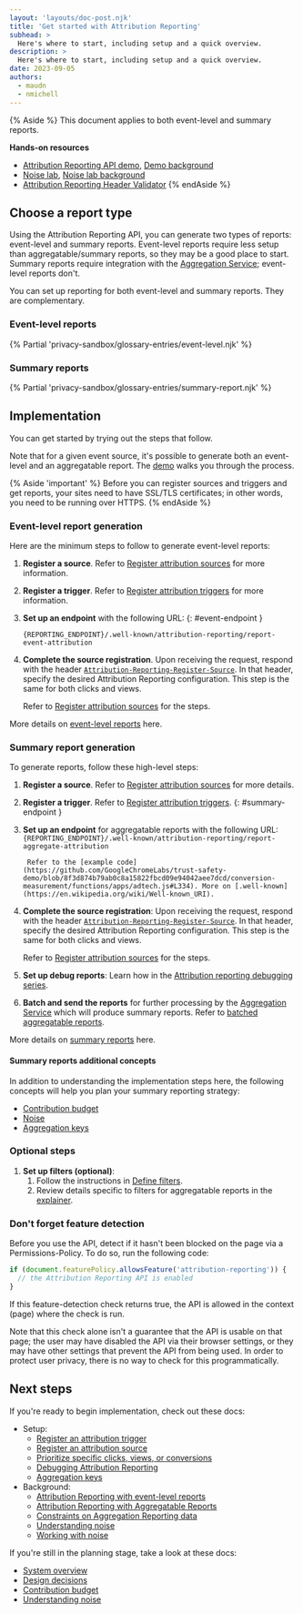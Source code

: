 ```yaml
---
layout: 'layouts/doc-post.njk'
title: 'Get started with Attribution Reporting'
subhead: >
  Here's where to start, including setup and a quick overview.
description: >
  Here's where to start, including setup and a quick overview.
date: 2023-09-05
authors:
  - maudn
  - nmichell
---
```


{% Aside %}
This document applies to both event-level and summary reports.

<strong>Hands-on resources</strong>

- [Attribution Reporting API demo](https://arapi-home.web.app/), [Demo background]()
- [Noise lab](https://noise-lab.uc.r.appspot.com/?mode=simple), [Noise lab background](/docs/privacy-sandbox/summary-reports/design-decisions/#appendix)
- [Attribution Reporting Header Validator](https://wicg.github.io/attribution-reporting-api/validate-headers)
{% endAside %}
 

## Choose a report type

Using the Attribution Reporting API, you can generate two types of reports: event-level and summary reports. Event-level reports require less setup than aggregatable/summary reports, so they may be a good place to start. Summary reports require integration with the [Aggregation Service](/docs/privacy-sandbox/aggregation-service/); event-level reports don't.

You can set up reporting for both event-level and summary reports. They are complementary. 

### Event-level reports

{% Partial 'privacy-sandbox/glossary-entries/event-level.njk' %}

### Summary reports 

{% Partial 'privacy-sandbox/glossary-entries/summary-report.njk' %}

## Implementation

You can get started by trying out the steps that follow.

Note that for a given event source, it's possible to generate both an
event-level and an aggregatable report. The
[demo](https://arapi-home.web.app/) walks you through the process. 

{% Aside 'important' %}
Before you can register sources and triggers and get reports, your sites need to have SSL/TLS certificates; in other words, you need to be running over HTTPS.
{% endAside %}

### Event-level report generation

Here are the minimum steps to follow to generate event-level reports:

1. **Register a source**. Refer to [Register attribution sources](/docs/privacy-sandbox/attribution-reporting/register-attribution-source) for more information.

1. **Register a trigger**. Refer to [Register attribution triggers](/docs/privacy-sandbox/attribution-reporting/register-attribution-trigger) for more information.

1.  **Set up an endpoint** with the following URL: {: #event-endpoint }

    `{REPORTING_ENDPOINT}/.well-known/attribution-reporting/report-event-attribution`  

1. **Complete the source registration**. Upon receiving the request, respond with the header [`Attribution-Reporting-Register-Source`](/docs/privacy-sandbox/attribution-reporting/register-attribution-source/#step-2-respond-with-header-clicks-and-views). In that header, specify the desired Attribution Reporting configuration. This step is the same for both clicks and views.

    Refer to [Register attribution sources](/docs/privacy-sandbox/attribution-reporting/register-attribution-source/#step-2-respond-with-header-clicks-and-views) for the steps.

More details on [event-level reports](https://github.com/WICG/attribution-reporting-api/blob/main/EVENT.md) here.

### Summary report generation

To generate reports, follow these high-level steps:

1. **Register a source**. Refer to [Register attribution sources](/docs/privacy-sandbox/attribution-reporting/register-attribution-source) for more details. 

1. **Register a trigger**. Refer to [Register attribution triggers](/docs/privacy-sandbox/attribution-reporting/register-attribution-trigger). {: #summary-endpoint }

1. **Set up an endpoint** for aggregatable reports with the following URL: 
        `{REPORTING_ENDPOINT}/.well-known/attribution-reporting/report-aggregate-attribution`

        Refer to the [example code](https://github.com/GoogleChromeLabs/trust-safety-demo/blob/8f3d874b79ab0c8a15822fbcd09e94042aee7dcd/conversion-measurement/functions/apps/adtech.js#L334). More on [.well-known](https://en.wikipedia.org/wiki/Well-known_URI).

1. **Complete the source registration**: Upon receiving the request, respond with the header [`Attribution-Reporting-Register-Source`](/docs/privacy-sandbox/attribution-reporting/register-attribution-source/#step-2-respond-with-header-clicks-and-views). In that header, specify the desired Attribution Reporting configuration. This step is the same for both clicks and views.

    Refer to [Register attribution sources](/docs/privacy-sandbox/attribution-reporting/register-attribution-source/#step-2-respond-with-header-clicks-and-views) for the steps.
    
1. **Set up debug reports**: Learn how in the [Attribution reporting debugging series](/docs/privacy-sandbox/attribution-reporting-debugging/).

1. **Batch and send the reports** for further processing by the [Aggregation Service](/docs/privacy-sandbox/aggregation-service/) which will produce summary reports. Refer to [batched aggregatable reports](/docs/privacy-sandbox/attribution-reporting/system-overview/#batched-aggregatable-reports).

More details on [summary reports](https://github.com/WICG/attribution-reporting-api/blob/main/AGGREGATE.md) here.

#### Summary reports additional concepts

In addition to understanding the implementation steps here, the following concepts will help you plan your summary reporting strategy:

- [Contribution budget](/docs/privacy-sandbox/attribution-reporting/contribution-budget)
- [Noise](/docs/privacy-sandbox/attribution-reporting/understanding-noise)
- [Aggregation keys](/docs/privacy-sandbox/attribution-reporting/aggregation-keys)

### Optional steps

1. **Set up filters (optional)**:
    1. Follow the instructions in
        [Define filters](/docs/privacy-sandbox/attribution-reporting/define-filters/).
    1. Review details specific to filters for aggregatable reports in
        the
        [explainer](https://github.com/WICG/attribution-reporting-api/blob/main/AGGREGATE.md).

### Don't forget feature detection

Before you use the API, detect if it hasn't been blocked on the page via a Permissions-Policy. 
To do so, run the following code:

```javascript
if (document.featurePolicy.allowsFeature('attribution-reporting')) {
  // the Attribution Reporting API is enabled
}
```

If this feature-detection check returns true, the API is allowed in the context (page) where the check is run.

Note that this check alone isn't a guarantee that the API is usable on that page; the user may have disabled the API via their browser settings, or they may have other settings that prevent the API from being used. In order to protect user privacy, there is no way to check for this programmatically.

## Next steps

If you're ready to begin implementation, check out these docs:
- Setup:
  - [Register an attribution trigger](/docs/privacy-sandbox/attribution-reporting/register-attribution-trigger)
  - [Register an attribution source](/docs/privacy-sandbox/attribution-reporting/register-attribution-source)
  - [Prioritize specific clicks, views, or conversions](/docs/privacy-sandbox/attribution-reporting/change-attribution-logic/)
  - [Debugging Attribution Reporting](/docs/privacy-sandbox/attribution-reporting-debugging/)
  - [Aggregation keys](/docs/privacy-sandbox/attribution-reporting/aggregation-keys)
- Background:
  - [Attribution Reporting with event-level reports](https://github.com/WICG/attribution-reporting-api/blob/main/EVENT.md)
  - [Attribution Reporting with Aggregatable Reports](https://github.com/WICG/attribution-reporting-api/blob/main/AGGREGATE.md)
  - [Constraints on Aggregation Reporting data](/docs/privacy-sandbox/attribution-reporting/constraints/)
  - [Understanding noise](/docs/privacy-sandbox/attribution-reporting/understanding-noise/)
  - [Working with noise](/docs/privacy-sandbox/attribution-reporting/working-with-noise/)


If you're still in the planning stage, take a look at these docs:
- [System overview](/docs/privacy-sandbox/attribution-reporting/system-overview/) 
- [Design decisions](/docs/privacy-sandbox/summary-reports/design-decisions/)
- [Contribution budget](/docs/privacy-sandbox/attribution-reporting/contribution-budget/)
- [Understanding noise](/docs/privacy-sandbox/attribution-reporting/understanding-noise/) 

